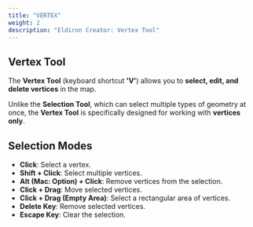 ```yaml
---
title: "VERTEX"
weight: 2
description: "Eldiron Creator: Vertex Tool"
---
```


## Vertex Tool

The **Vertex Tool** (keyboard shortcut **'V'**) allows you to **select, edit, and delete vertices** in the map.

Unlike the **Selection Tool**, which can select multiple types of geometry at once, the **Vertex Tool** is specifically designed for working with **vertices only**.

## Selection Modes

- **Click**: Select a vertex.
- **Shift + Click**: Select multiple vertices.
- **Alt (Mac: Option) + Click**: Remove vertices from the selection.
- **Click + Drag**: Move selected vertices.
- **Click + Drag (Empty Area)**: Select a rectangular area of vertices.
- **Delete Key**: Remove selected vertices.
- **Escape Key**: Clear the selection.
